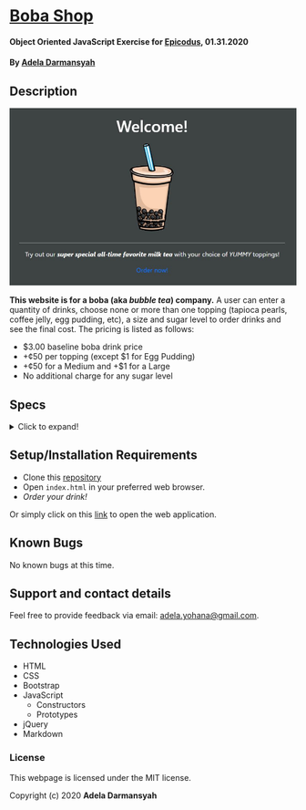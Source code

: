 # [Boba Shop](https://github.com/ayohana/boba-shop.git/)

#### Object Oriented JavaScript Exercise for [Epicodus](https://www.epicodus.com/), 01.31.2020

#### By [**Adela Darmansyah**](https://ayohana.github.io/portfolio/)

## Description

![An image of Boba Shop's Homepage](./img/homepage.JPG/)

**This website is for a boba (aka _bubble tea_) company.** A user can enter a quantity of drinks, choose none or more than one topping (tapioca pearls, coffee jelly, egg pudding, etc), a size and sugar level to order drinks and see the final cost. The pricing is listed as follows:

* $3.00 baseline boba drink price
* +¢50 per topping (except $1 for Egg Pudding)
* +¢50 for a Medium and +$1 for a Large
* No additional charge for any sugar level

## Specs

<details>
  <summary>Click to expand!</summary>

| Spec | Input | Output |
| :-------------     | :------------- | :------------- |
| **Homepage** | User accesses index.html | Homepage with user input form |
| **Program Gathers User Input for a Topping** | `Checked Checkbox:` <br> "Tapioca Pearls" | `Console:` <br> "Tapioca Pearls" |
| **Program Gathers User Input for Multiple Toppings** | `Checked Checkbox:` <br> "Tapioca Pearls", "Egg pudding" | `Console:` <br> "Tapioca Pearls", "Egg pudding" |
| **Program Gathers User Input for Size** | `Checked Radio:` <br> "Small" | `Console:` <br> "Small" |
| **Program Saves a Drink Order in a Constructor** | `Checked Checkbox:` <br> "Tapioca Pearls" <br> `Checked Radio:` <br> "Small" | `Console:` <br> testDrink = {<br>toppings: ["Tapioca Pearls"], <br>size: "Small"<br>} |
| **Program Applies Pricing of a Specific Drink Size with Toppings** | `Checked Checkbox:` <br> "Tapioca Pearls" <br> `Checked Radio:` <br> "Small" | `Console:` <br> "3.50" |
| **Program Shows Order Confirmation of Drink Size, Toppings and Price on Checkout** | `Clicked Button:` "Checkout" | `Modal:` "Order Confirmation: 1 Small milk tea with Tapioca Pearls. Total = $3.50" |
| **Program Applies Special Pricing for Egg Pudding Topping** | `Checked Checkbox:` <br> "Egg Pudding" <br> `Checked Radio:` <br> "Small" | `Modal:` "Order Confirmation: 1 Small milk tea with Egg Pudding. Total = $4.00" |
| **Program Displays Invalid Entry if Size Not Selected** | `Checked Checkbox:` <br> "Egg Pudding" <br> `Checked Radio:` <br> none | `Modal:` "Invalid Entry" |
| **Program Displays No Topping Added if Toppings are Not Selected** | `Checked Checkbox:` <br> none <br> `Checked Radio:` <br> "Small" | `Modal:` "Order Confirmation: 1 Small milk tea with NO TOPPING. Total = $3.00" |
| **Program Shows Order Confirmation of Drink Size, Sugar Level, Toppings and Price on Checkout** | `Checked Checkbox:` <br> none <br> `Checked Radios:` <br> "Small", "100%" | `Modal:` "Order Confirmation: 1 Small milk tea with 100% Sugar + NO TOPPING. Total = $3.00" |
| **Program Shows Order Confirmation of Drink Quantity, Size, Sugar Level, Toppings and Price on Checkout** | "5" <br> `Checked Checkbox:` <br> none <br> `Checked Radios:` <br> "Small", "100%" | `Modal:` "Order Confirmation: 5 Small milk tea with 100% Sugar + NO TOPPING. Total = $15.00" |

</details>

## Setup/Installation Requirements

* Clone this [repository](https://github.com/ayohana/boba-shop.git/)
* Open `index.html` in your preferred web browser.
* _Order your drink!_

Or simply click on this [link](https://ayohana.github.io/boba-shop/) to open the web application.

## Known Bugs

No known bugs at this time.

## Support and contact details

Feel free to provide feedback via email: adela.yohana@gmail.com.

## Technologies Used

* HTML
* CSS
* Bootstrap
* JavaScript
  - Constructors
  - Prototypes
* jQuery
* Markdown

### License

This webpage is licensed under the MIT license.

Copyright (c) 2020 **Adela Darmansyah**